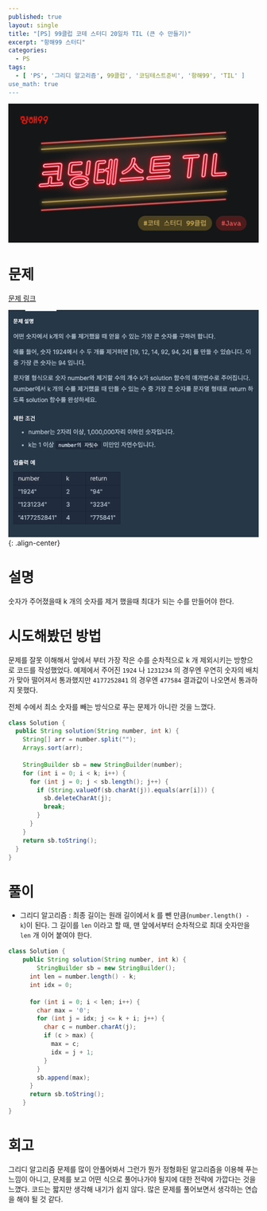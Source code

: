 ```yaml
---
published: true
layout: single
title: "[PS] 99클럽 코테 스터디 20일차 TIL (큰 수 만들기)"
excerpt: "항해99 스터디"
categories:
  - PS
tags:
  - [ 'PS', '그리디 알고리즘', 99클럽', '코딩테스트준비', '항해99', 'TIL' ]
use_math: true
---
```



![img_3.png](https://github.com/zhtmr/static-files-for-posting/blob/main/static-files-for-posting/20240722/99club_TIL_thumbnail/%EA%B8%B0%EB%B3%B8%ED%98%951_java.png?raw=true)


# 문제
[문제 링크](https://school.programmers.co.kr/learn/courses/30/lessons/42883)

![img_3.png](https://github.com/zhtmr/static-files-for-posting/blob/main/static-files-for-posting/20240810/ex.png?raw=true){: .align-center}


# 설명
숫자가 주어졌을때 k 개의 숫자를 제거 했을때 최대가 되는 수를 만들어야 한다. 

# 시도해봤던 방법
문제를 잘못 이해해서 앞에서 부터 가장 작은 수를 순차적으로 k 개 제외시키는 방향으로 코드를 작성했었다.
예제에서 주어진 `1924` 나 `1231234` 의 경우엔 우연히 숫자의 배치가 맞아 떨어져서 통과했지만 `4177252841` 의 경우엔 `477584` 결과값이 나오면서 통과하지 못했다.

전체 수에서 최소 숫자를 빼는 방식으로 푸는 문제가 아니란 것을 느꼈다.
```java
class Solution {
  public String solution(String number, int k) {
    String[] arr = number.split("");
    Arrays.sort(arr);

    StringBuilder sb = new StringBuilder(number);
    for (int i = 0; i < k; i++) {
      for (int j = 0; j < sb.length(); j++) {
        if (String.valueOf(sb.charAt(j)).equals(arr[i])) {
          sb.deleteCharAt(j);
          break;
        }
      }
    }
    return sb.toString();
  }
}
```
# 풀이
- 그리디 알고리즘 : 최종 길이는 원래 길이에서 k 를 뺀 만큼(`number.length() - k`)이 된다. 
그 길이를 `len` 이라고 할 때, 맨 앞에서부터 순차적으로 최대 숫자만을 `len` 개 이어 붙여야 한다. 


```java
class Solution {
    public String solution(String number, int k) {
        StringBuilder sb = new StringBuilder();
      int len = number.length() - k;  
      int idx = 0;  

      for (int i = 0; i < len; i++) {
        char max = '0';
        for (int j = idx; j <= k + i; j++) {
          char c = number.charAt(j);
          if (c > max) {
            max = c;
            idx = j + 1;
          }
        }
        sb.append(max);
      }
      return sb.toString();
    }
}
```
# 회고
그리디 알고리즘 문제를 많이 안풀어봐서 그런가 뭔가 정형화된 알고리즘을 이용해 푸는 느낌이 아니고, 
문제를 보고 어떤 식으로 풀어나가야 될지에 대한 전략에 가깝다는 것을 느꼈다. 코드는 짧지만 생각해 내기가 쉽지 않다. 많은 문제를 풀어보면서 생각하는 연습을 해야 될 것 같다.

